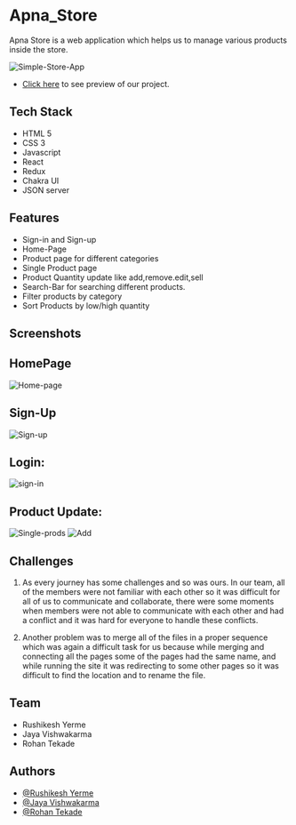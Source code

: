 # Apna_Store
 Apna Store is a web application which helps us to manage various products inside the store.       

![Simple-Store-App](https://user-images.githubusercontent.com/99679853/194770536-1cd026f0-b5c3-4bb9-99b4-1f9f5e034861.png)

- [Click here](https://apna-5tore.netlify.app/) to see preview of our project.

## Tech Stack

- HTML 5
- CSS 3
- Javascript
- React
- Redux
- Chakra UI
- JSON server

## Features

- Sign-in and Sign-up
- Home-Page
- Product page for different categories
- Single Product page 
- Product Quantity update like add,remove.edit,sell
- Search-Bar for searching different products.
- Filter products by category
- Sort Products by low/high quantity

## Screenshots

## HomePage

![Home-page](https://user-images.githubusercontent.com/99679853/194770876-761660eb-f681-4c91-b20b-6871b7c617fa.png)


## Sign-Up

![Sign-up](https://user-images.githubusercontent.com/99679853/194770746-154500ca-936d-4666-ac1f-4e973b340262.png)

## Login:

![sign-in](https://user-images.githubusercontent.com/99679853/194770972-9f6dc639-0967-4f28-85fa-2c1d3f0e5057.png)

## Product Update:

![Single-prods](https://user-images.githubusercontent.com/99679853/194771138-6fe471ab-a4f1-4c29-b27d-38067c037725.png)
![Add](https://user-images.githubusercontent.com/99679853/194771142-07b72250-e273-415a-b6ed-8437a00fc6eb.png)


## Challenges

1. As every journey has some challenges and so was ours. In our team, all of the members were not familiar with each other so it was difficult for all of us to communicate and collaborate, there were some moments when members were not able to communicate with each other and had a conflict and it was hard for everyone to handle these conflicts.

2. Another problem was to merge all of the files in a proper sequence which was again a difficult task for us because while merging and connecting all the pages some of the pages had the same name, and while running the site it was redirecting to some other pages so it was difficult to find the location and to rename the file.

## Team

- Rushikesh Yerme
- Jaya Vishwakarma
- Rohan Tekade	


## Authors

- [@Rushikesh Yerme](https://github.com/RushikeshY)
- [@Jaya Vishwakarma](https://github.com/Jaya8277)
- [@Rohan Tekade](https://github.com/RohanT79)

